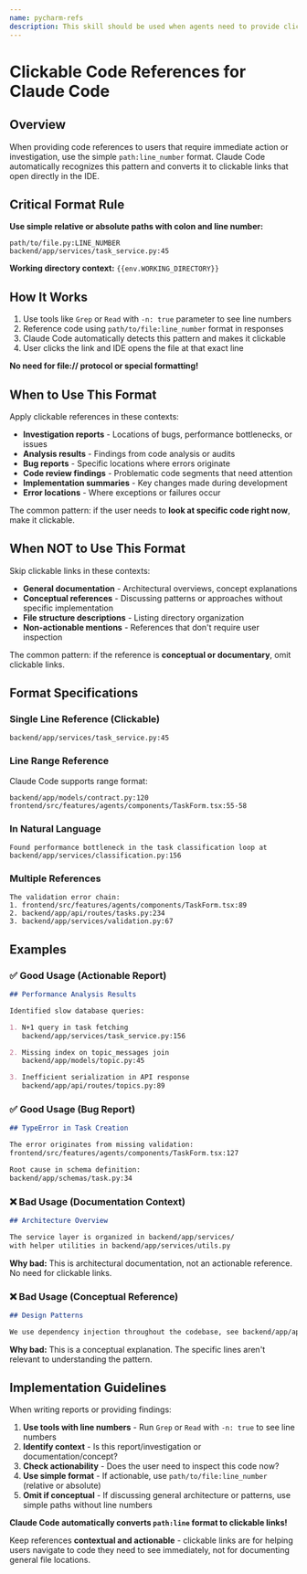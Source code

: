 ```yaml
---
name: pycharm-refs
description: This skill should be used when agents need to provide clickable code references to users in reports, investigations, or bug findings. It ensures file references use the simple path:line_number format that Claude Code automatically converts to clickable links. Do not use for general documentation or conceptual explanations.
---
```


# Clickable Code References for Claude Code

## Overview

When providing code references to users that require immediate action or investigation, use the simple `path:line_number` format. Claude Code automatically recognizes this pattern and converts it to clickable links that open directly in the IDE.

## Critical Format Rule

**Use simple relative or absolute paths with colon and line number:**

```
path/to/file.py:LINE_NUMBER
backend/app/services/task_service.py:45
```

**Working directory context:** `{{env.WORKING_DIRECTORY}}`

## How It Works

1. Use tools like `Grep` or `Read` with `-n: true` parameter to see line numbers
2. Reference code using `path/to/file:line_number` format in responses
3. Claude Code automatically detects this pattern and makes it clickable
4. User clicks the link and IDE opens the file at that exact line

**No need for file:// protocol or special formatting!**

## When to Use This Format

Apply clickable references in these contexts:

- **Investigation reports** - Locations of bugs, performance bottlenecks, or issues
- **Analysis results** - Findings from code analysis or audits
- **Bug reports** - Specific locations where errors originate
- **Code review findings** - Problematic code segments that need attention
- **Implementation summaries** - Key changes made during development
- **Error locations** - Where exceptions or failures occur

The common pattern: if the user needs to **look at specific code right now**, make it clickable.

## When NOT to Use This Format

Skip clickable links in these contexts:

- **General documentation** - Architectural overviews, concept explanations
- **Conceptual references** - Discussing patterns or approaches without specific implementation
- **File structure descriptions** - Listing directory organization
- **Non-actionable mentions** - References that don't require user inspection

The common pattern: if the reference is **conceptual or documentary**, omit clickable links.

## Format Specifications

### Single Line Reference (Clickable)
```
backend/app/services/task_service.py:45
```

### Line Range Reference
Claude Code supports range format:
```
backend/app/models/contract.py:120
frontend/src/features/agents/components/TaskForm.tsx:55-58
```

### In Natural Language
```
Found performance bottleneck in the task classification loop at
backend/app/services/classification.py:156
```

### Multiple References
```
The validation error chain:
1. frontend/src/features/agents/components/TaskForm.tsx:89
2. backend/app/api/routes/tasks.py:234
3. backend/app/services/validation.py:67
```

## Examples

### ✅ Good Usage (Actionable Report)

```markdown
## Performance Analysis Results

Identified slow database queries:

1. N+1 query in task fetching
   backend/app/services/task_service.py:156

2. Missing index on topic_messages join
   backend/app/models/topic.py:45

3. Inefficient serialization in API response
   backend/app/api/routes/topics.py:89
```

### ✅ Good Usage (Bug Report)

```markdown
## TypeError in Task Creation

The error originates from missing validation:
frontend/src/features/agents/components/TaskForm.tsx:127

Root cause in schema definition:
backend/app/schemas/task.py:34
```

### ❌ Bad Usage (Documentation Context)

```markdown
## Architecture Overview

The service layer is organized in backend/app/services/
with helper utilities in backend/app/services/utils.py
```

**Why bad:** This is architectural documentation, not an actionable reference. No need for clickable links.

### ❌ Bad Usage (Conceptual Reference)

```markdown
## Design Patterns

We use dependency injection throughout the codebase, see backend/app/api/dependencies.py for examples.
```

**Why bad:** This is a conceptual explanation. The specific lines aren't relevant to understanding the pattern.

## Implementation Guidelines

When writing reports or providing findings:

1. **Use tools with line numbers** - Run `Grep` or `Read` with `-n: true` to see line numbers
2. **Identify context** - Is this report/investigation or documentation/concept?
3. **Check actionability** - Does the user need to inspect this code now?
4. **Use simple format** - If actionable, use `path/to/file:line_number` (relative or absolute)
5. **Omit if conceptual** - If discussing general architecture or patterns, use simple paths without line numbers

**Claude Code automatically converts `path:line` format to clickable links!**

Keep references **contextual and actionable** - clickable links are for helping users navigate to code they need to see immediately, not for documenting general file locations.
